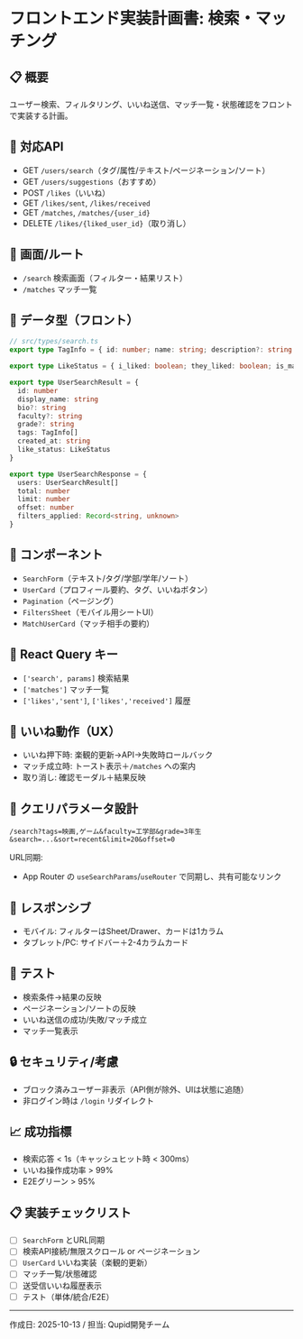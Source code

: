 # フロントエンド実装計画書: 検索・マッチング

## 📋 概要
ユーザー検索、フィルタリング、いいね送信、マッチ一覧・状態確認をフロントで実装する計画。

## 🔌 対応API
- GET `/users/search`（タグ/属性/テキスト/ページネーション/ソート）
- GET `/users/suggestions`（おすすめ）
- POST `/likes`（いいね）
- GET `/likes/sent`, `/likes/received`
- GET `/matches`, `/matches/{user_id}`
- DELETE `/likes/{liked_user_id}`（取り消し）

## 🧭 画面/ルート
- `/search` 検索画面（フィルター・結果リスト）
- `/matches` マッチ一覧

## 🧱 データ型（フロント）
```ts
// src/types/search.ts
export type TagInfo = { id: number; name: string; description?: string }

export type LikeStatus = { i_liked: boolean; they_liked: boolean; is_matched: boolean }

export type UserSearchResult = {
  id: number
  display_name: string
  bio?: string
  faculty?: string
  grade?: string
  tags: TagInfo[]
  created_at: string
  like_status: LikeStatus
}

export type UserSearchResponse = {
  users: UserSearchResult[]
  total: number
  limit: number
  offset: number
  filters_applied: Record<string, unknown>
}
```

## 🧰 コンポーネント
- `SearchForm`（テキスト/タグ/学部/学年/ソート）
- `UserCard`（プロフィール要約、タグ、いいねボタン）
- `Pagination`（ページング）
- `FiltersSheet`（モバイル用シートUI）
- `MatchUserCard`（マッチ相手の要約）

## 🔄 React Query キー
- `['search', params]` 検索結果
- `['matches']` マッチ一覧
- `['likes','sent']`, `['likes','received']` 履歴

## 🧠 いいね動作（UX）
- いいね押下時: 楽観的更新→API→失敗時ロールバック
- マッチ成立時: トースト表示＋`/matches` への案内
- 取り消し: 確認モーダル＋結果反映

## 🧮 クエリパラメータ設計
`/search?tags=映画,ゲーム&faculty=工学部&grade=3年生&search=...&sort=recent&limit=20&offset=0`

URL同期:
- App Router の `useSearchParams`/`useRouter` で同期し、共有可能なリンク

## 📱 レスポンシブ
- モバイル: フィルターはSheet/Drawer、カードは1カラム
- タブレット/PC: サイドバー＋2-4カラムカード

## 🧪 テスト
- 検索条件→結果の反映
- ページネーション/ソートの反映
- いいね送信の成功/失敗/マッチ成立
- マッチ一覧表示

## 🔒 セキュリティ/考慮
- ブロック済みユーザー非表示（API側が除外、UIは状態に追随）
- 非ログイン時は `/login` リダイレクト

## 📈 成功指標
- 検索応答 < 1s（キャッシュヒット時 < 300ms）
- いいね操作成功率 > 99%
- E2Eグリーン > 95%

## 📋 実装チェックリスト
- [ ] `SearchForm` とURL同期
- [ ] 検索API接続/無限スクロール or ページネーション
- [ ] `UserCard` いいね実装（楽観的更新）
- [ ] マッチ一覧/状態確認
- [ ] 送受信いいね履歴表示
- [ ] テスト（単体/統合/E2E）

---
作成日: 2025-10-13 / 担当: Qupid開発チーム



